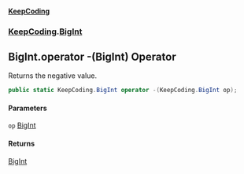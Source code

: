 #### [KeepCoding](index.md 'index')
### [KeepCoding](KeepCoding.md 'KeepCoding').[BigInt](BigInt.md 'KeepCoding.BigInt')
## BigInt.operator -(BigInt) Operator
Returns the negative value.  
```csharp
public static KeepCoding.BigInt operator -(KeepCoding.BigInt op);
```
#### Parameters
<a name='KeepCoding.BigInt.op_UnaryNegation(KeepCoding.BigInt).op'></a>
`op` [BigInt](BigInt.md 'KeepCoding.BigInt')  
  
#### Returns
[BigInt](BigInt.md 'KeepCoding.BigInt')  
